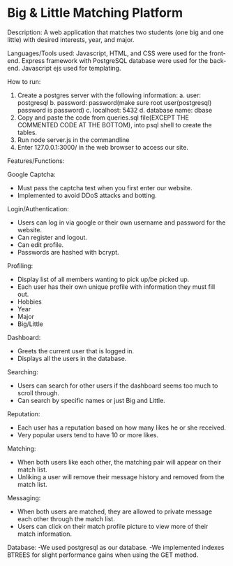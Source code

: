 # Big & Little Matching Platform
Description:
A web application that matches two students (one big and one little) with desired interests, year, and major. 

Languages/Tools used:
Javascript, HTML, and CSS were used for the front-end. 
Express framework with PostgreSQL database were used for the back-end. 
Javascript ejs used for templating. 

How to run:
1. Create a postgres server with the following information:
    a. user: postgresql
    b. password: password(make sure root user(postgresql) password is password)
    c. localhost: 5432
    d. database name: dbase
2. Copy and paste the code from queries.sql file(EXCEPT THE COMMENTED CODE AT THE BOTTOM), into psql shell to create the tables.
3. Run node server.js in the commandline
4. Enter 127.0.0.1:3000/ in the web browser to access our site.

Features/Functions:

Google Captcha:
-  Must pass the captcha test when you first enter our website.
-  Implemented to avoid DDoS attacks and botting.

Login/Authentication:
-  Users can log in via google or their own username and password for the website. 
-  Can register and logout.
-  Can edit profile.
-  Passwords are hashed with bcrypt. 

Profiling:
-  Display list of all members wanting to pick up/be picked up.
-  Each user has their own unique profile with information they must fill out.
-  Hobbies
-  Year
-  Major
-  Big/Little

Dashboard:
-  Greets the current user that is logged in. 
-  Displays all the users in the database.

Searching:
-  Users can search for other users if the dashboard seems too much to scroll through. 
-  Can search by specific names or just Big and Little. 

Reputation:
-  Each user has a reputation based on how many likes he or she received.
-  Very popular users tend to have 10 or more likes.

Matching:
- When both users like each other, the matching pair will appear on their match list.
- Unliking a user will remove their message history and removed from the match list.

Messaging:
- When both users are matched, they are allowed to private message each other through the match list.
- Users can click on their match profile picture to view more of their match information.

Database:
-We used postgresql as our database.
-We implemented indexes BTREES for slight performance gains when using the GET method.